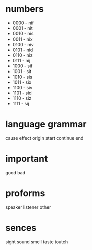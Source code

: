 
# numbers

- 0000 - nif
- 0001 - nit
- 0010 - nis
- 0011 - nix
- 0100 - niv
- 0101 - nid
- 0110 - niz
- 0111 - nij
- 1000 - sif
- 1001 - sit
- 1010 - sis
- 1011 - six
- 1100 - siv
- 1101 - sid
- 1110 - siz
- 1111 - sij

# language grammar

cause
effect
origin
start
continue
end

# important

good
bad

# proforms

speaker
listener
other

# sences

sight
sound
smell
taste
toutch

# 
